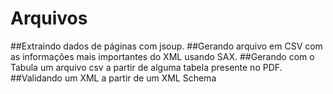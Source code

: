 # Arquivos
##Extraindo dados de páginas com jsoup.
##Gerando arquivo em CSV com as informações mais importantes do XML usando SAX.
##Gerando com o Tabula um arquivo csv a partir de alguma tabela presente no PDF.
##Validando um XML a partir de um XML Schema
